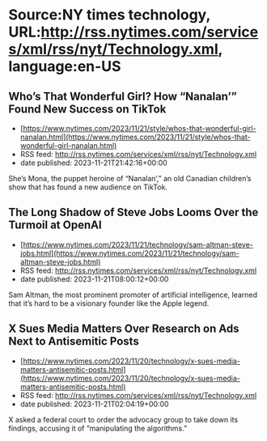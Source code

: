# Source:NY times technology, URL:http://rss.nytimes.com/services/xml/rss/nyt/Technology.xml, language:en-US

## Who’s That Wonderful Girl? How “Nanalan’” Found New Success on TikTok
 - [https://www.nytimes.com/2023/11/21/style/whos-that-wonderful-girl-nanalan.html](https://www.nytimes.com/2023/11/21/style/whos-that-wonderful-girl-nanalan.html)
 - RSS feed: http://rss.nytimes.com/services/xml/rss/nyt/Technology.xml
 - date published: 2023-11-21T21:42:16+00:00

She’s Mona, the puppet heroine of “Nanalan’,” an old Canadian children’s show that has found a new audience on TikTok.

## The Long Shadow of Steve Jobs Looms Over the Turmoil at OpenAI
 - [https://www.nytimes.com/2023/11/21/technology/sam-altman-steve-jobs.html](https://www.nytimes.com/2023/11/21/technology/sam-altman-steve-jobs.html)
 - RSS feed: http://rss.nytimes.com/services/xml/rss/nyt/Technology.xml
 - date published: 2023-11-21T08:00:12+00:00

Sam Altman, the most prominent promoter of artificial intelligence, learned that it’s hard to be a visionary founder like the Apple legend.

## X Sues Media Matters Over Research on Ads Next to Antisemitic Posts
 - [https://www.nytimes.com/2023/11/20/technology/x-sues-media-matters-antisemitic-posts.html](https://www.nytimes.com/2023/11/20/technology/x-sues-media-matters-antisemitic-posts.html)
 - RSS feed: http://rss.nytimes.com/services/xml/rss/nyt/Technology.xml
 - date published: 2023-11-21T02:04:19+00:00

X asked a federal court to order the advocacy group to take down its findings, accusing it of “manipulating the algorithms.”


